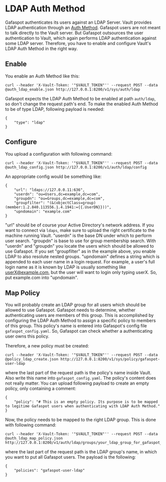 # LDAP Auth Method

Gafaspot authenticates its users against an LDAP Server. Vault provides LDAP authentication through an [Auth Method](https://www.vaultproject.io/docs/auth/ldap.html). Gafaspot users are not meant to talk directly to the Vault server. But Gafaspot outsources the user authentication to Vault, which again performs LDAP authentication against some LDAP server. Therefore, you have to enable and configure Vault's LDAP Auth Method in the right way.

## Enable
You enable an Auth Method like this:

    curl --header 'X-Vault-Token: '"$VAULT_TOKEN"'' --request POST --data @auth_ldap_enable.json http://127.0.0.1:8200/v1/sys/auth/ldap

Gafaspot expects the LDAP Auth Method to be enabled at path `auth/ldap`, so don't change the request path's end. To make the enabled Auth Method to be of type LDAP, following payload is needed:

    {
        "type": "ldap"
    }

## Configure
You upload a configuration with following command:
    
    curl --header 'X-Vault-Token: '"$VAULT_TOKEN"'' --request POST --data @auth_ldap_config.json http://127.0.0.1:8200/v1/auth/ldap/config

An appropriate config would be something like:

    {
        "url": "ldaps://127.0.0.11:636",
        "userdn": "ou=Users,dc=example,dc=com",
        "groupdn": "ou=Groups,dc=example,dc=com",
        "groupfilter": "(&(objectClass=group)(member:1.2.840.113556.1.4.1941:={{.UserDN}}))",
        "upndomain": "example.com"
    }

"url" should be of course your Active Directory's network address. If you want to connect via `ldaps`, make sure to upload the right certificate to the machine running Vault. "userdn" is the base DN under which to perform user search. "groupdn" is base to use for group membership search. With "userdn" and "groupdn" you locate the users which should be allowed to use Gafaspot. If you set "groupfilter" as in the example above, you enable LDAP to also resolute nested groups. "upndomain" defines a string which is appended to each user name in a login request. For example, a user's full login name as it is known by LDAP is usually something like userX@example.com, but the user will want to login only typing userX. So, put example.com into "upndomain".

## Map Policy
You will probably create an LDAP group for all users which should be allowed to use Gafaspot. Gafaspot needs to determine, whether authenticating users are members of this group. This is accomplished by configuring the LDAP Auth Method to assign a specific policy to members of this group. This policy's name is entered into Gafaspot's config file `gafaspot_config.yaml`. So, Gafaspot can check whether a authenticating user owns this policy.

Therefore, a new policy must be created:

    curl --header 'X-Vault-Token: '"$VAULT_TOKEN"'' --request POST --data @policy_ldap_create.json http://127.0.0.1:8200/v1/sys/policy/gafaspot-user-ldap

where the last part of the request path is the policy's name inside Vault. Also write this name into `gafaspot_config.yaml`. The policy's content does not really matter. You can upload following payload to create an empty policy, only containing a comment:

    {
        "policy": "# This is an empty policy. Its purpose is to be mapped to legitime Gafaspot users when authenticating with LDAP Auth Method."
    }

Now, the policy needs to be mapped to the right LDAP group. This is done with following command:

    curl --header 'X-Vault-Token: '"$VAULT_TOKEN"'' --request POST --data @auth_ldap_map_policy.json http://127.0.0.1:8200/v1/auth/ldap/groups/your_ldap_group_for_gafaspot_users

where the last part of the request path is the LDAP group's name, in which you want to put all Gafaspot users. The payload is the following:

    {
        "policies": "gafaspot-user-ldap"
    }



